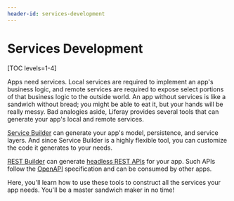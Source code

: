 ```yaml
---
header-id: services-development
---
```


# Services Development

[TOC levels=1-4]

Apps need services. Local services are required to implement an app's business 
logic, and remote services are required to expose select portions of that 
business logic to the outside world. An app without services is like a sandwich 
without bread; you might be able to eat it, but your hands will be really messy. 
Bad analogies aside, Liferay provides several tools that can generate your app's 
local and remote services. 

[Service Builder](/docs/7-2/appdev/-/knowledge_base/a/service-builder) 
can generate your app's model, persistence, and service layers. And since 
Service Builder is a highly flexible tool, you can customize the code it 
generates to your needs. 

[REST Builder](/docs/7-2/appdev/-/knowledge_base/a/rest-builder) 
can generate 
[headless REST APIs](/docs/7-2/frameworks/-/knowledge_base/f/headless-rest-apis) 
for your app. Such APIs follow the 
[OpenAPI](https://swagger.io/docs/specification/about/) 
specification and can be consumed by other apps. 

Here, you'll learn how to use these tools to construct all the services your app 
needs. You'll be a master sandwich maker in no time! 

